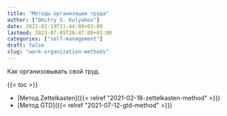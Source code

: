 ```yaml
---
title: "Методы организации труда"
author: ["Dmitry S. Kulyabov"]
date: 2021-02-19T11:44:00+03:00
lastmod: 2023-07-05T20:47:00+03:00
categories: ["self-management"]
draft: false
slug: "work-organization-methods"
---
```


Как организовывать свой труд.

<!--more-->

{{< toc >}}

-   [Метод Zettelkasten]({{< relref "2021-02-18-zettelkasten-method" >}})
-   [Метод GTD]({{< relref "2021-07-12-gtd-method" >}})
